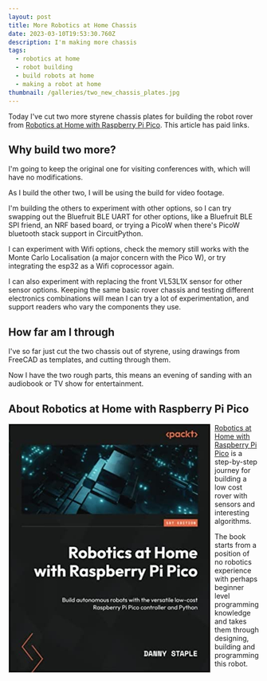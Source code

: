```yaml
---
layout: post
title: More Robotics at Home Chassis
date: 2023-03-10T19:53:30.760Z
description: I'm making more chassis
tags:
  - robotics at home
  - robot building
  - build robots at home
  - making a robot at home
thumbnail: /galleries/two_new_chassis_plates.jpg
---
```

Today I've cut two more styrene chassis plates for building the robot rover from [Robotics at Home with Raspberry Pi Pico](https://packt.link/5swS2). This article has paid links.

## Why build two more?

I'm going to keep the original one for visiting conferences with, which will have no modifications.

As I build the other two, I will be using the build for video footage.

I'm building the others to experiment with other options, so I can try swapping out the Bluefruit BLE UART for other options, like a Bluefruit BLE SPI friend, an NRF based board, or trying a PicoW when there's PicoW bluetooth stack support in CircuitPython.

I can experiment with Wifi options, check the memory still works with the Monte Carlo Localisation (a major concern with the Pico W), or try integrating the esp32 as a Wifi coprocessor again.

I can also experiment with replacing the front VL53L1X sensor for other sensor options. Keeping the same basic rover chassis and testing different electronics combinations will mean I can try a lot of experimentation, and support readers who vary the components they use.

## How far am I through

I've so far just cut the two chassis out of styrene, using drawings from FreeCAD as templates, and cutting through them.

Now I have the two rough parts, this means an evening of sanding with an audiobook or TV show for entertainment.

## About Robotics at Home with Raspberry Pi Pico

<div style="float: left; margin-right: 8px"><a href="https://packt.link/5swS2" target="_blank"><img border="0" src="/galleries/robotics_at_home_with_raspberry_pi_pico_cover.jpg" alt="Robotics at Home with Raspberry Pi Pico"></a></div>

[Robotics at Home with Raspberry Pi Pico](https://packt.link/5swS2) is a step-by-step journey for building a low cost rover with sensors and interesting algorithms.

The book starts from a position of no robotics experience with perhaps beginner level programming knowledge and takes them through designing, building and programming this robot.
